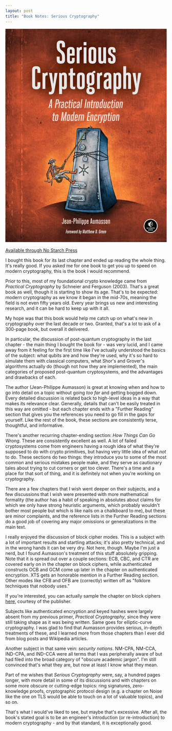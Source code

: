 ```yaml
---
layout: post
title: "Book Notes: Serious Cryptography"
---
```


![Cover Image](/assets/img/serious-crypto.png)

[Available through No Starch Press](https://nostarch.com/seriouscrypto)

I bought this book for its last chapter and ended up reading the whole thing. It's really good. If you asked me for one book to get you up to speed on modern cryptography, this is the book I would recommend.

Prior to this, most of my foundational crypto knowledge came from _Practical Cryptography_ by Schneier and Ferguson (2003). That's a great book as well, though it is starting to show its age. That's to be expected: modern cryptography as we know it began in the mid-70s, meaning the field is not even fifty years old. Every year brings us new and interesting research, and it can be hard to keep up with it all.

My hope was that this book would help me catch up on what's new in cryptography over the last decade or two. Granted, that's a lot to ask of a 300-page book, but overall it delivered.

In particular, the discussion of post-quantum cryptography in the last chapter - the main thing I bought the book for - was very lucid, and I came away from it feeling for the first time like I've actually understood the basics of the subject: what qubits are and how they're used, why it's so hard to simulate them with classical computers, what Shor's and Grover's algorithms actually do (though not how they are implemented), the main categories of proposed post-quantum cryptosystems, and the advantages and drawbacks of each.

The author (Jean-Philippe Aumasson) is great at knowing when and how to go into detail on a topic without going _too far_ and getting bogged down. Every detailed discussion is related back to high-level ideas in a way that makes its relevance clear. Generally, details that can't be easily treated in this way are omitted - but each chapter ends with a "Further Reading" section that gives you the references you need to go fill in the gaps for yourself. Like the rest of the book, these sections are consistently terse, thoughtful, and informative.

There's another recurring chapter-ending section: _How Things Can Go Wrong_. These are consistently excellent as well. A lot of failed cryptosystems come from engineers having a rough idea of what they're supposed to do with crypto primitives, but having very little idea of what _not_ to do. These sections do two things: they introduce you to some of the most common and serious mistakes people make, and they serve as cautionary tales about trying to cut corners or get too clever. There's a time and a place for that sort of thing, and it is definitely not when you're working on cryptography.

There are a few chapters that I wish went deeper on their subjects, and a few discussions that I wish were presented with more mathematical formality (the author has a habit of speaking in absolutes about claims for which we only have strong heuristic arguments, which probably wouldn't bother most people but which is like nails on a chalkboard to me), but these are minor complaints, and the reference lists in the Further Reading sections do a good job of covering any major omissions or generalizations in the main text.

I really enjoyed the discussion of block cipher modes. This is a subject with a lot of important results and startling attacks; it's also pretty technical, and in the wrong hands it can be very dry. Not here, though. Maybe I'm just a nerd, but I found Aumasson's treatment of this stuff absolutely gripping. Note that it is spread out over a couple sections: ECB, CBC, and CTR are covered early on in the chapter on block ciphers, while authenticated constructs OCB and GCM come up later in the chapter on authenticated encryption. XTS gets an honorable mention in a Further Reading section. Other modes like CFB and OFB are (correctly) written off as "folklore techniques that nobody uses."

If you're interested, you can actually sample the chapter on block ciphers [here](https://nostarch.com/download/SeriousCryptography_Chapter4_sample.pdf), courtesy of the publisher.

Subjects like authenticated encryption and keyed hashes were largely absent from my previous primer, _Practical Cryptography_, since they were still taking shape as it was being written. Same goes for elliptic-curve cryptography. I was glad to find that Aumasson provides serious, in-depth treatments of these, and I learned more from those chapters than I ever did from blog posts and Wikipedia articles.

Another subject in that same vein: _security notions_. NM-CPA, NM-CCA, IND-CPA, and IND-CCA were all terms that I was peripherally aware of but had filed into the broad category of "obscure academic jargon". I'm still convinced that's what they are, but now at least I know what they mean.

Part of me wishes that _Serious Cryptography_ were, say, a hundred pages longer, with more detail in some of its discussions and with chapters on some more obscure or cutting-edge topics: ring signatures, zero-knowledge proofs, cryptographic protocol design (e.g. a chapter on Noise like the one on TLS would be able to touch on a lot of valuable topics), and so on.

That's what I would've liked to see, but maybe that's excessive. After all, the book's stated goal is to be an engineer's introduction (or re-introduction) to modern cryptography - and by that standard, it is exceptionally good.
